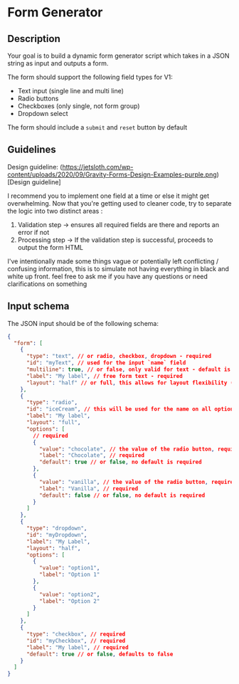 # Form Generator

## Description

Your goal is to build a dynamic form generator script which takes in a JSON string as input and outputs a form.

The form should support the following field types for V1:

- Text input (single line and multi line)
- Radio buttons
- Checkboxes (only single, not form group)
- Dropdown select

The form should include a `submit` and `reset` button by default

## Guidelines

Design guideline: (https://jetsloth.com/wp-content/uploads/2020/09/Gravity-Forms-Design-Examples-purple.png)[Design guideline]

I recommend you to implement one field at a time or else it might get overwhelming. Now that you're getting used to cleaner code,
try to separate the logic into two distinct areas :

1. Validation step -> ensures all required fields are there and reports an error if not
2. Processing step -> If the validation step is successful, proceeds to output the form HTML

I've intentionally made some things vague or potentially left conflicting / confusing information, this is to simulate not having everything in black and white up front. feel free to ask me if you have any questions or need clarifications on something

## Input schema

The JSON input should be of the following schema:

```json
{
  "form": [
    {
      "type": "text", // or radio, checkbox, dropdown - required
      "id": "myText", // used for the input `name` field
      "multiline": true, // or false, only valid for text - default is false
      "label": "My label", // free form text - required
      "layout": "half" // or full, this allows for layout flexibility (either 2 cols or full width) - default is full
    },
    {
      "type": "radio",
      "id": "iceCream", // this will be used for the name on all options
      "label": "My label",
      "layout": "full",
      "options": [
        // required
        {
          "value": "chocolate", // the value of the radio button, required
          "label": "Chocolate", // required
          "default": true // or false, no default is required
        },
        {
          "value": "vanilla", // the value of the radio button, required
          "label": "Vanilla", // required
          "default": false // or false, no default is required
        }
      ]
    },
    {
      "type": "dropdown",
      "id": "myDropdown",
      "label": "My Label",
      "layout": "half",
      "options": [
        {
          "value": "option1",
          "label": "Option 1"
        },
        {
          "value": "option2",
          "label": "Option 2"
        }
      ]
    },
    {
      "type": "checkbox", // required
      "id": "myCheckbox", // required
      "label": "My label", // required
      "default": true // or false, defaults to false
    }
  ]
}
```
